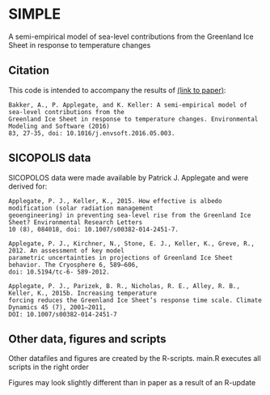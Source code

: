 # SIMPLE
A semi-empirical model of sea-level contributions from the Greenland Ice Sheet in response to temperature changes

## Citation

This code is intended to accompany the results of [(link to paper)](http://www.sciencedirect.com/science/article/pii/S1364815216301347):

    Bakker, A., P. Applegate, and K. Keller: A semi-empirical model of sea-level contributions from the 
    Greenland Ice Sheet in response to temperature changes. Environmental Modeling and Software (2016) 
    83, 27-35, doi: 10.1016/j.envsoft.2016.05.003.

## SICOPOLIS data
SICOPOLOS data were made available by Patrick J. Applegate and were derived for:

    Applegate, P. J., Keller, K., 2015. How effective is albedo modification (solar radiation management 
    geoengineering) in preventing sea-level rise from the Greenland Ice Sheet? Environmental Research Letters 
    10 (8), 084018, doi: 10.1007/s00382-014-2451-7.

    Applegate, P. J., Kirchner, N., Stone, E. J., Keller, K., Greve, R., 2012. An assessment of key model 
    parametric uncertainties in projections of Greenland Ice Sheet behavior. The Cryosphere 6, 589–606, 
    doi: 10.5194/tc-6- 589-2012.

    Applegate, P. J., Parizek, B. R., Nicholas, R. E., Alley, R. B., Keller, K., 2015b. Increasing temperature 
    forcing reduces the Greenland Ice Sheet’s response time scale. Climate Dynamics 45 (7), 2001–2011, 
    DOI: 10.1007/s00382-014-2451-7

## Other data, figures and scripts
Other datafiles and figures are created by the R-scripts.
main.R executes all scripts in the right order

Figures may look slightly different than in paper as a result of an R-update
